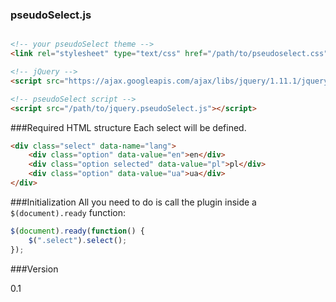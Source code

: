 ### pseudoSelect.js
```html

<!-- your pseudoSelect theme -->
<link rel="stylesheet" type="text/css" href="/path/to/pseudoselect.css">

<!-- jQuery -->
<script src="https://ajax.googleapis.com/ajax/libs/jquery/1.11.1/jquery.min.js"></script>

<!-- pseudoSelect script -->
<script src="/path/to/jquery.pseudoSelect.js"></script>
```

###Required HTML structure
Each select will be defined.

```html
<div class="select" data-name="lang">
    <div class="option" data-value="en">en</div>
    <div class="option selected" data-value="pl">pl</div>
    <div class="option" data-value="ua">ua</div>
</div>
```

###Initialization
All you need to do is call the plugin inside a `$(document).ready` function:

```javascript
$(document).ready(function() {
    $(".select").select();
});
```

###Version

0.1